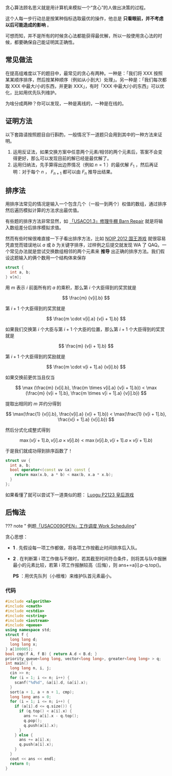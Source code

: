 贪心算法顾名思义就是用计算机来模拟一个“贪心”的人做出决策的过程。

这个人每一步行动总是按某种指标选取最优的操作，他总是 **只看眼前，并不考虑以后可能造成的影响** 。

可想而知，并不是所有的时候贪心法都能获得最优解，所以一般使用贪心法的时候，都要确保自己能证明其正确性。

## 常见做法

在提高组难度以下的题目中，最常见的贪心有两种。一种是：「我们将 XXX 按照某某顺序排序，然后按某种顺序（例如从小到大）处理」。另一种是：「我们每次都取 XXX 中最大/小的东西，并更新 XXX」，有时「XXX 中最大/小的东西」可以优化，比如用优先队列维护。

为啥分成两种？你可以发现，一种是离线的，一种是在线的。

## 证明方法

以下套路请按照题目自行斟酌，一般情况下一道题只会用到其中的一种方法来证明。

1.  运用反证法，如果交换方案中任意两个元素/相邻的两个元素后，答案不会变得更好，那么可以发现目前的解已经是最优解了。
2.  运用归纳法，先手算得出边界情况（例如 $n = 1$ ）的最优解 $F_1$ ，然后再证明：对于每个 $n$ ， $F_{n+1}$ 都可以由 $F_{n}$ 推导出结果。

## 排序法

用排序法常见的情况是输入一个包含几个（一般一到两个）权值的数组，通过排序然后遍历模拟计算的方法求出最优值。

有些题的排序方法非常显然，如 [「USACO1.3」修理牛棚 Barn Repair](https://www.luogu.com.cn/problem/P1209) 就是将输入数组差分后排序模拟求值。

然而有些时候很难直接一下子看出排序方法，比如 [NOIP 2012 国王游戏](https://vijos.org/p/1779) 就很容易凭直觉而错误地以 $a$ 或 $b$ 为关键字排序，过样例之后提交就发现 WA 了 QAQ。一个常见办法就是尝试交换数组相邻的两个元素来 **推导** 出正确的排序方法。我们假设这题输入的俩个数用一个结构体来保存

```cpp
struct {
  int a, b;
} v[n];
```

用 $m$ 表示 $i$ 前面所有的 $a$ 的乘积，那么第 $i$ 个大臣得到的奖赏就是

$$
\frac{m} {v[i].b}
$$

第 $i + 1$ 个大臣得到的奖赏就是

$$
\frac{m \cdot v[i].a} {v[i + 1].b}
$$

如果我们交换第 $i$ 个大臣与第 $i + 1$ 个大臣的位置，那么第 $i + 1$ 个大臣得到的奖赏就是

$$
\frac{m} {v[i + 1].b}
$$

第 $i + 1$ 个大臣得到的奖励就是

$$
\frac{m \cdot v[i + 1].a} {v[i].b}
$$

如果交换前更优当且仅当

$$
\max (\frac{m} {v[i].b}, \frac{m \times v[i].a} {v[i + 1].b})  < \max (\frac{m} {v[i + 1].b}, \frac{m \times v[i + 1].a} {v[i].b})
$$

提取出相同的 $m$ 并约分得到

$$
\max(\frac{1} {v[i].b}, \frac{v[i].a} {v[i + 1].b}) < \max(\frac{1} {v[i + 1].b}, \frac{v[i + 1].a} {v[i].b})
$$

然后分式化成整式得到

$$
\max(v[i + 1].b, v[i].a \times v[i].b) < \max(v[i].b, v[i + 1].a \times v[i + 1].b)
$$

于是我们就成功得到排序函数了！

```cpp
struct uv {
  int a, b;
  bool operator<(const uv &x) const {
    return max(x.b, a * b) < max(b, x.a * x.b);
  }
};
```

如果看懂了就可以尝试下一道类似的题： [Luogu P2123 皇后游戏](https://www.luogu.com.cn/problem/P2123) 

## 后悔法

??? note " 例题[「USACO09OPEN」工作调度 Work Scheduling](https://www.luogu.com.cn/problem/P2949)"

贪心思想：

-    **1** . 先假设每一项工作都做，将各项工作按截止时间排序后入队。
-    **2** . 在判断第 i 项工作做与不做时，若其截至时间符合条件，则将其与队中报酬最小的元素比较，若第 i 项工作报酬较高（后悔），则 ans+=a[i].p-q.top()。

     **PS** ：用优先队列（小根堆）来维护队首元素最小。

### 代码

```cpp
#include <algorithm>
#include <cmath>
#include <cstdio>
#include <cstring>
#include <iostream>
#include <queue>
using namespace std;
struct f {
  long long d;
  long long x;
} a[100005];
bool cmp(f A, f B) { return A.d < B.d; }
priority_queue<long long, vector<long long>, greater<long long> > q;
int main() {
  long long n, i, j;
  cin >> n;
  for (i = 1; i <= n; i++) {
    scanf("%d%d", &a[i].d, &a[i].x);
  }
  sort(a + 1, a + n + 1, cmp);
  long long ans = 0;
  for (i = 1; i <= n; i++) {
    if (a[i].d <= q.size()) {
      if (q.top() < a[i].x) {
        ans += a[i].x - q.top();
        q.pop();
        q.push(a[i].x);
      }
    } else {
      ans += a[i].x;
      q.push(a[i].x);
    }
  }
  cout << ans << endl;
  return 0;
}
```
